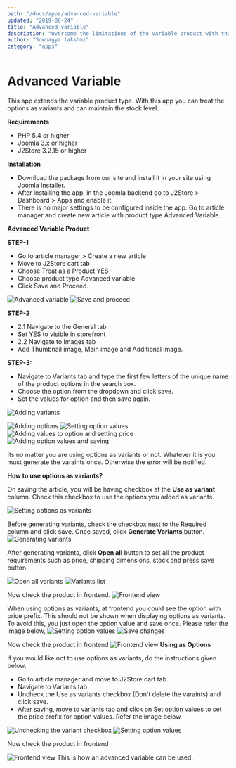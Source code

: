 ```yaml
---
path: "/docs/apps/advanced-variable"
updated: "2019-06-24"
title: "Advanced variable"
description: "Overcome the limitations of the variable product with this extension."
author: "Sowbagya lakshmi"
category: "apps"
---
```


# Advanced Variable
This app extends the variable product type. With this app you can treat the options as variants and can maintain the stock level.

**Requirements**

- PHP 5.4 or higher
- Joomla 3.x or higher
- J2Store 3.2.15 or higher

**Installation**

- Download the package from our site and install it in your site using Joomla Installer.
- After installing the app, in the Joomla backend go to J2Store > Dashboard > Apps and enable it.
- There is no major settings to be configured inside the app. Go to article manager and create new article with product type Advanced Variable.

**Advanced Variable Product**

**STEP-1**

- Go to article manager > Create a new article
- Move to J2Store cart tab
- Choose Treat as a Product YES
- Choose product type Advanced variable
- Click Save and Proceed.

![Advanced variable](https://raw.githubusercontent.com/j2store/doc-images/master/apps/advanced-variable/adv_variable_product.png)
![Save and proceed](https://raw.githubusercontent.com/j2store/doc-images/master/apps/advanced-variable/adv_variable_product-_save.png)

**STEP-2**

- 2\.1 Navigate to the General tab
- Set YES to visible in storefront
- 2\.2 Navigate to Images tab
- Add Thumbnail image, Main image and Additional image.

**STEP-3:**

- Navigate to Variants tab and type the first few letters of the unique name of the product options in the search box.
- Choose the option from the dropdown and click save.
- Set the values for option and then save again.

![Adding variants](https://raw.githubusercontent.com/j2store/doc-images/master/apps/advanced-variable/adv_variable_variants.png)

![Adding options](https://raw.githubusercontent.com/j2store/doc-images/master/apps/advanced-variable/adv_variable_var_add_opti.png)
![Setting option values](https://raw.githubusercontent.com/j2store/doc-images/master/apps/advanced-variable/adv_variable_set_opt_val.png)
![Adding values to option and setting price](https://raw.githubusercontent.com/j2store/doc-images/master/apps/advanced-variable/adv_variable_add_opt_price.png)
![Adding option values and saving](https://raw.githubusercontent.com/j2store/doc-images/master/apps/advanced-variable/adv_variable_save_opt_prices.png)

Its no matter you are using options as variants or not. Whatever it is you must generate the varaints once. Otherwise the error will be notified.

**How to use options as variants?**

On saving the article, you will be having checkbox at the **Use as variant** column. Check this checkbox to use the options you added as variants.

![Setting options as variants](https://raw.githubusercontent.com/j2store/doc-images/master/apps/advanced-variable/adv_variable_set_as_vari.png)


Before generating variants, check the checkbox next to the Required column and click save. Once saved, click **Generate Variants** button.
![Generating variants](https://raw.githubusercontent.com/j2store/doc-images/master/apps/advanced-variable/adv_variable_gen_variants.png)

After generating variants, click **Open all** button to set all the product requirements such as price, shipping dimensions, stock and press save button.

![Open all variants](https://raw.githubusercontent.com/j2store/doc-images/master/apps/advanced-variable/adv_variable_openall.png)
![Variants list](https://raw.githubusercontent.com/j2store/doc-images/master/apps/advanced-variable/adv_variable_var_list.png)

Now check the product in frontend.
![Frontend view](https://raw.githubusercontent.com/j2store/doc-images/master/apps/advanced-variable/adv_variable_frontend.png)

When using options as variants, at frontend you could see the option with price prefix. This should not be shown when displaying options as variants. To avoid this, you just open the option value and save once. Please refer the image below,
![Setting option values](https://raw.githubusercontent.com/j2store/doc-images/master/apps/advanced-variable/adv_variable_set_option_values.png)
![Save changes](https://raw.githubusercontent.com/j2store/doc-images/master/apps/advanced-variable/adv_variable_save_changes.png)

Now check the product in frontend
![Frontend view](https://raw.githubusercontent.com/j2store/doc-images/master/apps/advanced-variable/adv_variable_front.png)
**Using as Options**

If you would like not to use options as variants, do the instructions given below,

- Go to article manager and move to J2Store cart tab.
- Navigate to Variants tab
- Uncheck the Use as variants checkbox (Don't delete the varaints) and click save.
- After saving, move to variants tab and click on Set option values to set the price prefix for option values. Refer the image below,

![Unchecking the variant checkbox](https://raw.githubusercontent.com/j2store/doc-images/master/apps/advanced-variable/adv_variable_uncheck_vari_checkbox.png)
![Setting option values](https://raw.githubusercontent.com/j2store/doc-images/master/apps/advanced-variable/adv_variable_setting_opt_val.png)

Now check the product in frontend

![Frontend view](https://raw.githubusercontent.com/j2store/doc-images/master/apps/advanced-variable/adv_variable_frontview.png)
This is how an advanced variable can be used.




